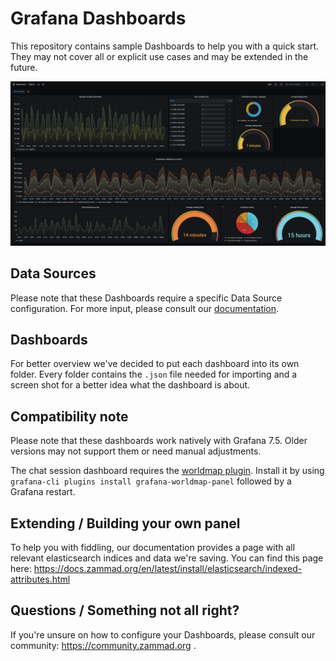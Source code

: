 # Grafana Dashboards

This repository contains sample Dashboards to help you with a quick start. 
They may not cover all or explicit use cases and may be extended in the future. 

![Dashboard Example](/images/readme-dashboard-sample.png)

## Data Sources

Please note that these Dashboards require a specific Data Source configuration. 
For more input, please consult our 
[documentation](https://docs.zammad.com/en/latest/appendix/reporting-tools-thirdparty/grafana).

## Dashboards

For better overview we've decided to put each dashboard into its own folder. 
Every folder contains the ``.json`` file needed for importing and a screen shot 
for a better idea what the dashboard is about.

## Compatibility note

Please note that these dashboards work natively with Grafana 7.5. 
Older versions may not support them or need manual adjustments.

The chat session dashboard requires the 
[worldmap plugin](https://grafana.com/grafana/plugins/grafana-worldmap-panel/). 
Install it by using ``grafana-cli plugins install grafana-worldmap-panel`` 
followed by a Grafana restart.

## Extending / Building your own panel

To help you with fiddling, our documentation provides a page with all relevant 
elasticsearch indices and data we're saving. You can find this page here: 
https://docs.zammad.org/en/latest/install/elasticsearch/indexed-attributes.html

## Questions / Something not all right?

If you're unsure on how to configure your Dashboards, please consult our 
community: https://community.zammad.org .
